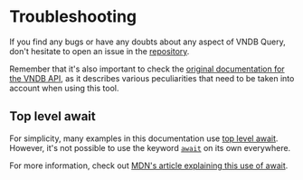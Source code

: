 # Troubleshooting
If you find any bugs or have any doubts about any aspect of VNDB Query, don't hesitate to open an issue in the [repository](https://github.com/ferreira-tb/vndb-query/issues).

Remember that it's also important to check the [original documentation for the VNDB API](https://api.vndb.org/kana), as it describes various peculiarities that need to be taken into account when using this tool.

## Top level await
For simplicity, many examples in this documentation use [top level await](https://developer.mozilla.org/en-US/docs/Web/JavaScript/Reference/Operators/await#top_level_await). However, it's not possible to use the keyword [`await`](https://developer.mozilla.org/en-US/docs/Web/JavaScript/Reference/Operators/await) on its own everywhere.

For more information, check out [MDN's article explaining this use of await](https://developer.mozilla.org/en-US/docs/Web/JavaScript/Reference/Operators/await#top_level_await).

